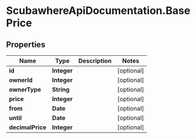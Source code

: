 # ScubawhereApiDocumentation.BasePrice

## Properties
Name | Type | Description | Notes
------------ | ------------- | ------------- | -------------
**id** | **Integer** |  | [optional] 
**ownerId** | **Integer** |  | [optional] 
**ownerType** | **String** |  | [optional] 
**price** | **Integer** |  | [optional] 
**from** | **Date** |  | [optional] 
**until** | **Date** |  | [optional] 
**decimalPrice** | **Integer** |  | [optional] 


